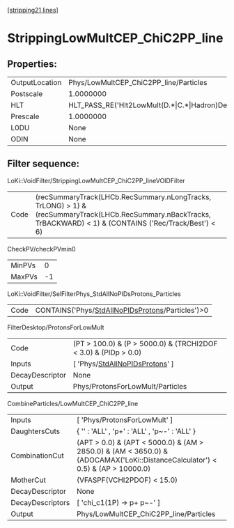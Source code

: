 [[stripping21 lines]](./stripping21-index)

# StrippingLowMultCEP_ChiC2PP_line

## Properties:

|                |                                                        |
|----------------|--------------------------------------------------------|
| OutputLocation | Phys/LowMultCEP_ChiC2PP_line/Particles                 |
| Postscale      | 1.0000000                                              |
| HLT            | HLT_PASS_RE('Hlt2LowMult(D.\*\|C.\*\|Hadron)Decision') |
| Prescale       | 1.0000000                                              |
| L0DU           | None                                                   |
| ODIN           | None                                                   |

## Filter sequence:

LoKi::VoidFilter/StrippingLowMultCEP_ChiC2PP_lineVOIDFilter

|      |                                                                                                                                                                    |
|------|--------------------------------------------------------------------------------------------------------------------------------------------------------------------|
| Code | (recSummaryTrack(LHCb.RecSummary.nLongTracks, TrLONG) \> 1) & (recSummaryTrack(LHCb.RecSummary.nBackTracks, TrBACKWARD) \< 1) & (CONTAINS ('Rec/Track/Best') \< 6) |

CheckPV/checkPVmin0

|        |     |
|--------|-----|
| MinPVs | 0   |
| MaxPVs | -1  |

LoKi::VoidFilter/SelFilterPhys_StdAllNoPIDsProtons_Particles

|      |                                                                                                        |
|------|--------------------------------------------------------------------------------------------------------|
| Code | CONTAINS('Phys/[StdAllNoPIDsProtons](./stripping21-commonparticles-stdallnopidsprotons)/Particles')\>0 |

FilterDesktop/ProtonsForLowMult

|                 |                                                                                       |
|-----------------|---------------------------------------------------------------------------------------|
| Code            | (PT \> 100.0) & (P \> 5000.0) & (TRCHI2DOF \< 3.0) & (PIDp \> 0.0)                    |
| Inputs          | [ 'Phys/[StdAllNoPIDsProtons](./stripping21-commonparticles-stdallnopidsprotons)' ] |
| DecayDescriptor | None                                                                                  |
| Output          | Phys/ProtonsForLowMult/Particles                                                      |

CombineParticles/LowMultCEP_ChiC2PP_line

|                  |                                                                                                                                    |
|------------------|------------------------------------------------------------------------------------------------------------------------------------|
| Inputs           | [ 'Phys/ProtonsForLowMult' ]                                                                                                     |
| DaughtersCuts    | { '' : 'ALL' , 'p+' : 'ALL' , 'p~-' : 'ALL' }                                                                                      |
| CombinationCut   | (APT \> 0.0) & (APT \< 5000.0) & (AM \> 2850.0) & (AM \< 3650.0) & (ADOCAMAX('LoKi::DistanceCalculator') \< 0.5) & (AP \> 10000.0) |
| MotherCut        | (VFASPF(VCHI2PDOF) \< 15.0)                                                                                                        |
| DecayDescriptor  | None                                                                                                                               |
| DecayDescriptors | [ 'chi_c1(1P) -\> p+ p~-' ]                                                                                                      |
| Output           | Phys/LowMultCEP_ChiC2PP_line/Particles                                                                                             |
